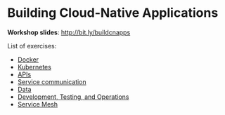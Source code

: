 # Building Cloud-Native Applications

**Workshop slides**: http://bit.ly/buildcnapps

List of exercises:

- [Docker](./01_docker/README.md)
- [Kubernetes](./02_kubernetes/README.md)
- [APIs](./03_api/README.md)
- [Service communication](./04_communication/README.md)
- [Data](./05_data/readme.md)
- [Development, Testing, and Operations](./06_dev_test_ops/README.md)
- [Service Mesh](./07_service_mesh/README.md)
